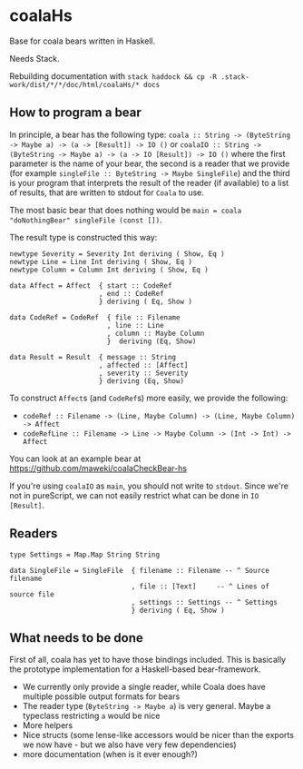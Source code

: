 # coalaHs
Base for coala bears written in Haskell.

Needs Stack.

Rebuilding documentation with `stack haddock && cp -R .stack-work/dist/*/*/doc/html/coalaHs/* docs`

## How to program a bear

In principle, a bear has the following type: `coala :: String -> (ByteString -> Maybe a) -> (a -> [Result]) -> IO ()` or
`coalaIO :: String -> (ByteString -> Maybe a) -> (a -> IO [Result]) -> IO ()` where the first parameter is the name of your bear,
the second is a reader that we provide (for example `singleFile :: ByteString -> Maybe SingleFile`) and the third is
your program that interprets the result of the reader (if available) to a list of results, that are written to stdout for `Coala`
to use.

The most basic bear that does nothing would be `main = coala "doNothingBear" singleFile (const [])`.

The result type is constructed this way:

```
newtype Severity = Severity Int deriving ( Show, Eq )
newtype Line = Line Int deriving ( Show, Eq )
newtype Column = Column Int deriving ( Show, Eq )

data Affect = Affect  { start :: CodeRef
                      , end :: CodeRef
                      } deriving ( Eq, Show )

data CodeRef = CodeRef  { file :: Filename
                        , line :: Line
                        , column :: Maybe Column
                        }  deriving (Eq, Show)

data Result = Result  { message :: String
                      , affected :: [Affect]
                      , severity :: Severity
                      } deriving (Eq, Show)
```

To construct `Affect`s (and `CodeRef`s) more easily, we provide the following:

* `codeRef :: Filename -> (Line, Maybe Column) -> (Line, Maybe Column) -> Affect`
* `codeRefLine :: Filename -> Line -> Maybe Column -> (Int -> Int) -> Affect`

You can look at an example bear at https://github.com/maweki/coalaCheckBear-hs

If you're using `coalaIO` as `main`, you should not write to `stdout`. Since we're
not in pureScript, we can not easily restrict what can be done in `IO [Result]`.

## Readers

```
type Settings = Map.Map String String
```

```
data SingleFile = SingleFile  { filename :: Filename -- ^ Source filename
                              , file :: [Text]     -- ^ Lines of source file
                              , settings :: Settings -- ^ Settings
                              } deriving ( Eq, Show )
```

## What needs to be done

First of all, coala has yet to have those bindings included. This is basically the prototype implementation for a Haskell-based bear-framework.

* We currently only provide a single reader, while Coala does have multiple possible output formats for bears
* The reader type (`ByteString -> Maybe a`) is very general. Maybe a typeclass restricting `a` would be nice
* More helpers
* Nice structs (some lense-like accessors would be nicer than the exports we now have - but we also have very few dependencies)
* more documentation (when is it ever enough?)
